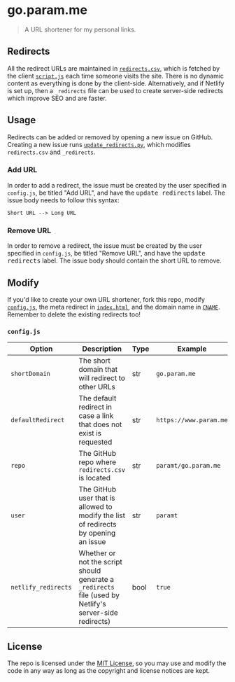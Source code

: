 # go.param.me
> A URL shortener for my personal links.

## Redirects
All the redirect URLs are maintained in [`redirects.csv`](redirects.csv), which is fetched by the client [`script.js`](script.js) each time someone visits the site. There is no dynamic content as everything is done by the client-side. Alternatively, and if Netlify is set up, then a `_redirects` file can be used to create server-side redirects which improve SEO and are faster.

## Usage
Redirects can be added or removed by opening a new issue on GitHub. Creating a new issue runs [`update_redirects.py`](update_redirects.py), which modifies `redirects.csv` and `_redirects`.

### Add URL
In order to add a redirect, the issue must be created by the user specified in `config.js`, be titled "Add URL", and have the <kbd>update redirects</kbd> label. The issue body needs to follow this syntax:

```
Short URL --> Long URL
```

### Remove URL
In order to remove a redirect, the issue must be created by the user specified in `config.js`, be titled "Remove URL", and have the <kbd>update redirects</kbd> label. The issue body should contain the short URL to remove.

## Modify
If you'd like to create your own URL shortener, fork this repo, modify [`config.js`](config.js), the meta redirect in [`index.html`](https://github.com/paramt/go.param.me/blob/master/index.html#L6), and the domain name in [`CNAME`](CNAME). Remember to delete the existing redirects too!

### `config.js`
| Option | Description | Type | Example |
| --- | --- | --- | --- |
| `shortDomain` | The short domain that will redirect to other URLs | str | `go.param.me` |
| `defaultRedirect` | The default redirect in case a link that does not exist is requested | str | `https://www.param.me` |
| `repo` | The GitHub repo where `redirects.csv` is located | str | `paramt/go.param.me` |
| `user` | The GitHub user that is allowed to modify the list of redirects by opening an issue | str | `paramt` |
| `netlify_redirects` | Whether or not the script should generate a `_redirects` file (used by Netlify's server-side redirects) | bool | `true` |

## License
The repo is licensed under the [MIT License](LICENSE), so you may use and modify the code in any way as long as the copyright and license notices are kept.
